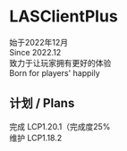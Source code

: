 # LASClientPlus
始于2022年12月   
Since 2022.12   
致力于让玩家拥有更好的体验   
Born for players' happily   
## 计划 / Plans   
完成 LCP1.20.1（完成度25%   
维护 LCP1.18.2   
